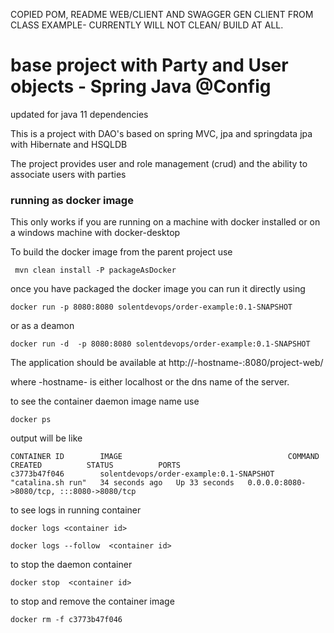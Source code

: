 
COPIED POM, README
WEB/CLIENT AND SWAGGER GEN CLIENT FROM CLASS EXAMPLE-
CURRENTLY WILL NOT CLEAN/ BUILD AT ALL.






# base project with Party and User objects - Spring Java @Config

updated for java 11 dependencies

This is a project with DAO's based on spring MVC, jpa and springdata jpa with Hibernate and HSQLDB

The project provides user and role management (crud) and the ability to associate users with parties

### running as docker image

This only works if you are running on a machine with docker installed or on a windows machine with docker-desktop

To build the docker image from the parent project use
```
 mvn clean install -P packageAsDocker
```
once you have packaged the docker image you can run it directly using 

```
docker run -p 8080:8080 solentdevops/order-example:0.1-SNAPSHOT

```

or  as a deamon

```
docker run -d  -p 8080:8080 solentdevops/order-example:0.1-SNAPSHOT
```
The application should be available at http://-hostname-:8080/project-web/

where -hostname- is either localhost or the dns name of the server.

to see the container daemon image name use
```
docker ps
```
output will be like
```
CONTAINER ID        IMAGE                                     COMMAND            CREATED          STATUS          PORTS                
c3773b47f046        solentdevops/order-example:0.1-SNAPSHOT   "catalina.sh run"   34 seconds ago   Up 33 seconds   0.0.0.0:8080->8080/tcp, :::8080->8080/tcp
```

to see logs in running container
```
docker logs <container id>

docker logs --follow  <container id>
```

to stop the daemon container

```
docker stop  <container id>
```

to stop and remove the container image
```
docker rm -f c3773b47f046
```



